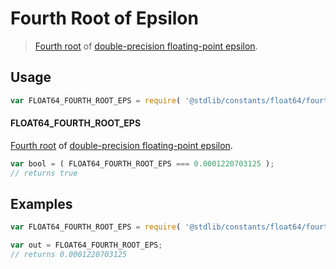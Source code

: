 <!--

@license Apache-2.0

Copyright (c) 2018 The Stdlib Authors.

Licensed under the Apache License, Version 2.0 (the "License");
you may not use this file except in compliance with the License.
You may obtain a copy of the License at

   http://www.apache.org/licenses/LICENSE-2.0

Unless required by applicable law or agreed to in writing, software
distributed under the License is distributed on an "AS IS" BASIS,
WITHOUT WARRANTIES OR CONDITIONS OF ANY KIND, either express or implied.
See the License for the specific language governing permissions and
limitations under the License.

-->

# Fourth Root of Epsilon

> [Fourth root][nth-root] of [double-precision floating-point epsilon][@stdlib/constants/float64/eps].

<section class="usage">

## Usage

```javascript
var FLOAT64_FOURTH_ROOT_EPS = require( '@stdlib/constants/float64/fourth-root-eps' );
```

#### FLOAT64_FOURTH_ROOT_EPS

[Fourth root][nth-root] of [double-precision floating-point epsilon][@stdlib/constants/float64/eps].

```javascript
var bool = ( FLOAT64_FOURTH_ROOT_EPS === 0.0001220703125 );
// returns true
```

</section>

<!-- /.usage -->

<section class="examples">

## Examples

<!-- eslint no-undef: "error" -->

```javascript
var FLOAT64_FOURTH_ROOT_EPS = require( '@stdlib/constants/float64/fourth-root-eps' );

var out = FLOAT64_FOURTH_ROOT_EPS;
// returns 0.0001220703125
```

</section>

<!-- /.examples -->

<section class="links">

[nth-root]: https://en.wikipedia.org/wiki/Nth_root

[@stdlib/constants/float64/eps]: https://github.com/stdlib-js/constants/tree/main/float64/eps

</section>

<!-- /.links -->
